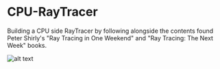 # CPU-RayTracer
Building a CPU side RayTracer by following alongside the contents found Peter Shirly's "Ray Tracing in One Weekend" and "Ray Tracing: The Next Week" books.

![alt text](https://github.com/XxAdi101xX/RayTracer-Tutorial/blob/main/RayTracingInOneWeekendRender.png)
